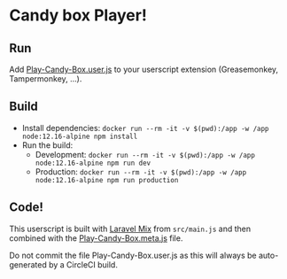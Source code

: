 # Candy box Player!

## Run
Add [Play-Candy-Box.user.js](https://github.com/ribeirobreno/candy-box-player/raw/master/Play-Candy-Box.user.js) to your userscript extension (Greasemonkey, Tampermonkey, ...).

## Build
- Install dependencies: `docker run --rm -it -v $(pwd):/app -w /app node:12.16-alpine npm install`
- Run the build:
    - Development: `docker run --rm -it -v $(pwd):/app -w /app node:12.16-alpine npm run dev`
    - Production: `docker run --rm -it -v $(pwd):/app -w /app node:12.16-alpine npm run production`

## Code!
This userscript is built with [Laravel Mix](https://laravel-mix.com/) from `src/main.js` and then combined with the [Play-Candy-Box.meta.js](https://github.com/ribeirobreno/candy-box-player/blob/master/Play-Candy-Box.meta.js) file.

Do not commit the file Play-Candy-Box.user.js as this will always be auto-generated by a CircleCI build.